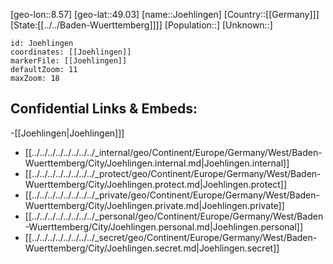 ﻿---
location: [49.03,8.57]
mapzoom: [7,12] 
mapmarker: city 
type: City
tags:
- geo/City


SpocWebEntityId: 31236
isDeleted: false
confidential: public

---
[geo-lon::8.57]
[geo-lat::49.03]
[name::Joehlingen]
[Country::[[Germany]]]
[State:[[../../Baden-Wuerttemberg]]]]
[Population::]
[Unknown::]


```leaflet
id: Joehlingen
coordinates: [[Joehlingen]]
markerFile: [[Joehlingen]]
defaultZoom: 11 
maxZoom: 18
```


## Confidential Links & Embeds: 
-[[Joehlingen|Joehlingen]]] 
- [[../../../../../../../../_internal/geo/Continent/Europe/Germany/West/Baden-Wuerttemberg/City/Joehlingen.internal.md|Joehlingen.internal]] 
- [[../../../../../../../../_protect/geo/Continent/Europe/Germany/West/Baden-Wuerttemberg/City/Joehlingen.protect.md|Joehlingen.protect]] 
- [[../../../../../../../../_private/geo/Continent/Europe/Germany/West/Baden-Wuerttemberg/City/Joehlingen.private.md|Joehlingen.private]] 
- [[../../../../../../../../_personal/geo/Continent/Europe/Germany/West/Baden-Wuerttemberg/City/Joehlingen.personal.md|Joehlingen.personal]] 
- [[../../../../../../../../_secret/geo/Continent/Europe/Germany/West/Baden-Wuerttemberg/City/Joehlingen.secret.md|Joehlingen.secret]] 
